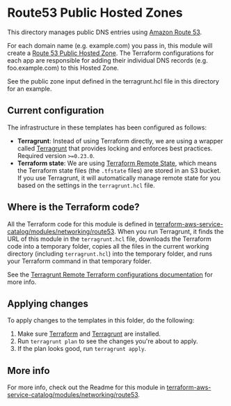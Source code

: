 # Route53 Public Hosted Zones

This directory manages public DNS entries using [Amazon Route 53](https://aws.amazon.com/route53/).

For each domain name (e.g. example.com) you pass in, this module will create a [Route 53 Public Hosted
Zone](http://docs.aws.amazon.com/Route53/latest/DeveloperGuide/AboutHZWorkingWith.html). The Terraform configurations for each app are responsible for adding their individual DNS
records (e.g. foo.example.com) to this Hosted Zone.

See the public zone input defined in the terragrunt.hcl file in this directory for an example. 

## Current configuration

The infrastructure in these templates has been configured as follows:

* **Terragrunt**: Instead of using Terraform directly, we are using a wrapper called
  [Terragrunt](https://github.com/gruntwork-io/terragrunt) that provides locking and enforces best practices. Required
  version `>=0.23.0`.
* **Terraform state**: We are using [Terraform Remote State](https://www.terraform.io/docs/state/remote/), which
  means the Terraform state files (the `.tfstate` files) are stored in an S3 bucket. If you use Terragrunt, it will
  automatically manage remote state for you based on the settings in the `terragrunt.hcl` file.





## Where is the Terraform code?

All the Terraform code for this module is defined in [terraform-aws-service-catalog/modules/networking/route53](https://github.com/gruntwork-io/terraform-aws-service-catalog/tree/master/modules/networking/route53).
When you run Terragrunt, it finds the URL of this module in the `terragrunt.hcl` file, downloads the Terraform code into
a temporary folder, copies all the files in the current working directory (including `terragrunt.hcl`) into the
temporary folder, and runs your Terraform command in that temporary folder.

See the [Terragrunt Remote Terraform configurations
documentation](https://github.com/gruntwork-io/terragrunt#remote-terraform-configurations) for more info.




## Applying changes

To apply changes to the templates in this folder, do the following:

1. Make sure [Terraform](https://www.terraform.io/) and [Terragrunt](https://github.com/gruntwork-io/terragrunt) are
   installed.
1. Run `terragrunt plan` to see the changes you're about to apply.
1. If the plan looks good, run `terragrunt apply`.




## More info

For more info, check out the Readme for this module in [terraform-aws-service-catalog/modules/networking/route53](https://github.com/gruntwork-io/terraform-aws-service-catalog/tree/master/modules/networking/route53).
